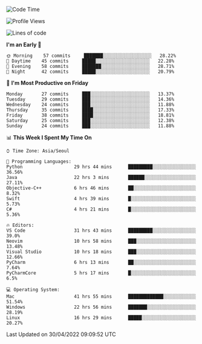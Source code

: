 <!--START_SECTION:waka-->
![Code Time](http://img.shields.io/badge/Code%20Time-340%20hrs%2044%20mins-blue)

![Profile Views](http://img.shields.io/badge/Profile%20Views-2-blue)

![Lines of code](https://img.shields.io/badge/From%20Hello%20World%20I%27ve%20Written-1%20Million%20lines%20of%20code-blue)

**I'm an Early 🐤** 

```text
🌞 Morning    57 commits     ███████░░░░░░░░░░░░░░░░░░   28.22% 
🌆 Daytime    45 commits     █████░░░░░░░░░░░░░░░░░░░░   22.28% 
🌃 Evening    58 commits     ███████░░░░░░░░░░░░░░░░░░   28.71% 
🌙 Night      42 commits     █████░░░░░░░░░░░░░░░░░░░░   20.79%

```
📅 **I'm Most Productive on Friday** 

```text
Monday       27 commits     ███░░░░░░░░░░░░░░░░░░░░░░   13.37% 
Tuesday      29 commits     ███░░░░░░░░░░░░░░░░░░░░░░   14.36% 
Wednesday    24 commits     ███░░░░░░░░░░░░░░░░░░░░░░   11.88% 
Thursday     35 commits     ████░░░░░░░░░░░░░░░░░░░░░   17.33% 
Friday       38 commits     ████░░░░░░░░░░░░░░░░░░░░░   18.81% 
Saturday     25 commits     ███░░░░░░░░░░░░░░░░░░░░░░   12.38% 
Sunday       24 commits     ███░░░░░░░░░░░░░░░░░░░░░░   11.88%

```


📊 **This Week I Spent My Time On** 

```text
⌚︎ Time Zone: Asia/Seoul

💬 Programming Languages: 
Python                   29 hrs 44 mins      █████████░░░░░░░░░░░░░░░░   36.56% 
Java                     22 hrs 3 mins       ██████░░░░░░░░░░░░░░░░░░░   27.11% 
Objective-C++            6 hrs 46 mins       ██░░░░░░░░░░░░░░░░░░░░░░░   8.32% 
Swift                    4 hrs 39 mins       █░░░░░░░░░░░░░░░░░░░░░░░░   5.73% 
C#                       4 hrs 21 mins       █░░░░░░░░░░░░░░░░░░░░░░░░   5.36%

🔥 Editors: 
VS Code                  31 hrs 43 mins      █████████░░░░░░░░░░░░░░░░   39.0% 
Neovim                   10 hrs 58 mins      ███░░░░░░░░░░░░░░░░░░░░░░   13.48% 
Visual Studio            10 hrs 18 mins      ███░░░░░░░░░░░░░░░░░░░░░░   12.66% 
PyCharm                  6 hrs 13 mins       ██░░░░░░░░░░░░░░░░░░░░░░░   7.64% 
PyCharmCore              5 hrs 17 mins       █░░░░░░░░░░░░░░░░░░░░░░░░   6.5%

💻 Operating System: 
Mac                      41 hrs 55 mins      █████████████░░░░░░░░░░░░   51.54% 
Windows                  22 hrs 56 mins      ███████░░░░░░░░░░░░░░░░░░   28.19% 
Linux                    16 hrs 29 mins      █████░░░░░░░░░░░░░░░░░░░░   20.27%

```


 Last Updated on 30/04/2022 09:09:52 UTC
<!--END_SECTION:waka-->
